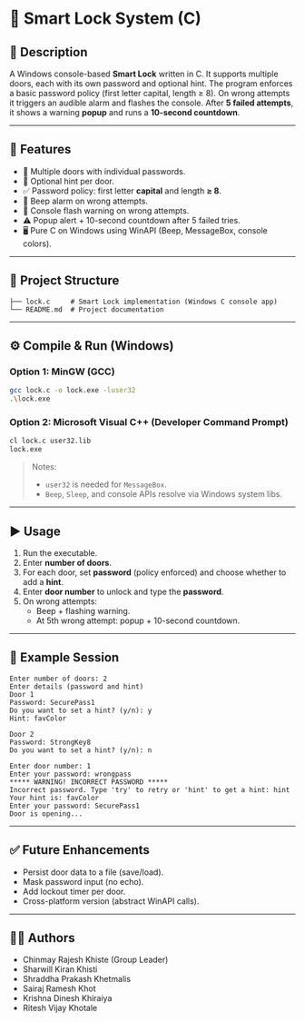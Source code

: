 # 🔐 Smart Lock System (C)

## 📌 Description
A Windows console-based **Smart Lock** written in C. It supports multiple doors, each with its own password and optional hint. The program enforces a basic password policy (first letter capital, length ≥ 8). On wrong attempts it triggers an audible alarm and flashes the console. After **5 failed attempts**, it shows a warning **popup** and runs a **10-second countdown**. 

---

## 🚀 Features
- 🚪 Multiple doors with individual passwords.
- 🧩 Optional hint per door.
- ✅ Password policy: first letter **capital** and length **≥ 8**.
- 🔔 Beep alarm on wrong attempts.
- 🚨 Console flash warning on wrong attempts.
- ⚠️ Popup alert + 10-second countdown after 5 failed tries.
- 🖥️ Pure C on Windows using WinAPI (Beep, MessageBox, console colors).

---

## 📂 Project Structure
```
├── lock.c     # Smart Lock implementation (Windows C console app)
└── README.md  # Project documentation
```

---

## ⚙️ Compile & Run (Windows)

### Option 1: MinGW (GCC)
```bash
gcc lock.c -o lock.exe -luser32
.\lock.exe
```

### Option 2: Microsoft Visual C++ (Developer Command Prompt)
```bat
cl lock.c user32.lib
lock.exe
```

> Notes:
> - `user32` is needed for `MessageBox`.  
> - `Beep`, `Sleep`, and console APIs resolve via Windows system libs.

---

## ▶️ Usage
1. Run the executable.
2. Enter **number of doors**.
3. For each door, set **password** (policy enforced) and choose whether to add a **hint**.
4. Enter **door number** to unlock and type the **password**.
5. On wrong attempts:
   - Beep + flashing warning.
   - At 5th wrong attempt: popup + 10-second countdown.

---

## 🧪 Example Session
```text
Enter number of doors: 2
Enter details (password and hint)
Door 1
Password: SecurePass1
Do you want to set a hint? (y/n): y
Hint: favColor

Door 2
Password: StrongKey8
Do you want to set a hint? (y/n): n

Enter door number: 1
Enter your password: wrongpass
***** WARNING! INCORRECT PASSWORD *****
Incorrect password. Type 'try' to retry or 'hint' to get a hint: hint
Your hint is: favColor
Enter your password: SecurePass1
Door is opening...
```

---

## ✅ Future Enhancements
- Persist door data to a file (save/load).
- Mask password input (no echo).
- Add lockout timer per door.
- Cross-platform version (abstract WinAPI calls).

---

## 👨‍💻 Authors
- Chinmay Rajesh Khiste (Group Leader) 
- Sharwill Kiran Khisti 
- Shraddha Prakash Khetmalis 
- Sairaj Ramesh Khot  
- Krishna Dinesh Khiraiya 
- Ritesh Vijay Khotale 
